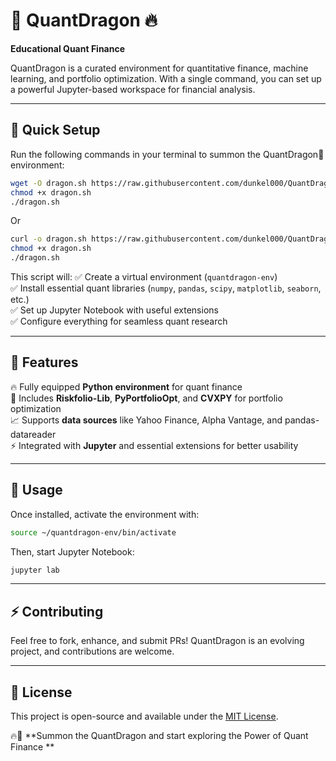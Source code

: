 # 🐉 QuantDragon 🔥  
**Educational Quant Finance**  

QuantDragon is a curated environment for quantitative finance, machine learning, and portfolio optimization. With a single command, you can set up a powerful Jupyter-based workspace for financial analysis.

---

## 🚀 Quick Setup  
Run the following commands in your terminal to summon the QuantDragon🐉 environment:  

```bash
wget -O dragon.sh https://raw.githubusercontent.com/dunkel000/QuantDragon/2a473a9750a1096fe5be34cc97c94619ddabbbe3/dragon.sh
chmod +x dragon.sh
./dragon.sh
```

Or

```bash
curl -o dragon.sh https://raw.githubusercontent.com/dunkel000/QuantDragon/main/dragon.sh
chmod +x dragon.sh
./dragon.sh
```


This script will:
✅ Create a virtual environment (`quantdragon-env`)  
✅ Install essential quant libraries (`numpy`, `pandas`, `scipy`, `matplotlib`, `seaborn`, etc.)  
✅ Set up Jupyter Notebook with useful extensions  
✅ Configure everything for seamless quant research  

---

## 📜 Features  
🔥 Fully equipped **Python environment** for quant finance  
🐉 Includes **Riskfolio-Lib**, **PyPortfolioOpt**, and **CVXPY** for portfolio optimization  
📈 Supports **data sources** like Yahoo Finance, Alpha Vantage, and pandas-datareader  
⚡ Integrated with **Jupyter** and essential extensions for better usability  

---

## 📌 Usage  
Once installed, activate the environment with:  

```bash
source ~/quantdragon-env/bin/activate
```

Then, start Jupyter Notebook:  

```bash
jupyter lab
```

---

## ⚡ Contributing  
Feel free to fork, enhance, and submit PRs! QuantDragon is an evolving project, and contributions are welcome.  

---

## 📜 License  
This project is open-source and available under the [MIT License](LICENSE).  

🔥🐉 **Summon the QuantDragon and start exploring the Power of Quant Finance **  






